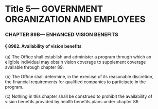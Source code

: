 
# Title 5— GOVERNMENT ORGANIZATION AND EMPLOYEES
### CHAPTER 89B— ENHANCED VISION BENEFITS
#### § 8982. Availability of vision benefits

(a) The Office shall establish and administer a program through which an eligible individual may obtain vision coverage to supplement coverage available through chapter 89.

(b) The Office shall determine, in the exercise of its reasonable discretion, the financial requirements for qualified companies to participate in the program.

(c) Nothing in this chapter shall be construed to prohibit the availability of vision benefits provided by health benefits plans under chapter 89.
